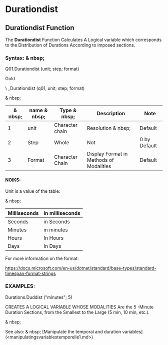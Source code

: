 # Durationdist

## Durationdist Function

The **Durationdist** Function Calculates A Logical variable which corresponds to the Distribution of Durations According to imposed sections.

### Syntax: & nbsp;

Q01.Durationdist (unit; step; format)

Gold

\ _Durationdist (q01; unit; step; format)

& nbsp;

| & nbsp; | name & nbsp; | Type & nbsp; | Description | Note |
| --- | --- | --- | --- | --- |
| &#49; | unit | Character chain | Resolution & nbsp; | Default |
| &#50; | Step | Whole | Not | &#48; by Default |
| &#51; | Format | Character Chain | Display Format in Methods of Modalities | Default |

#### NOIKS:

Unit is a value of the table:

& nbsp;

| Milliseconds | in milliseconds |
| --- | --- |
| Seconds | in Seconds |
| Minutes | in minutes |
| Hours | In Hours |
| Days | In Days |

For more information on the format:

https://docs.microsoft.com/en-us/dotnet/standard/base-types/standard-timespan-format-strings

### EXAMPLES:

Durations.Duddist ("minutes"; 5)

CREATES A LOGICAL VARIABLE WHOSE MODALITIES Are the 5 -Minute Duration Sections, from the Smallest to the Large (5 min, 10 min, etc.).

& nbsp;

See also: & nbsp; [Manipulate the temporal and duration variables] (<manipulatingsvariablestemporelle1.md>)